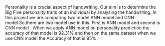 Personality is a crucial aspect of handwriting. Our aim is to determine the Big Five personality traits of an individual by analysing the handwriting.
In this project we are comparing two model ANN model and CNN    model.So,there are two model use in this. First is ANN model and second is CNN model . When we apply ANN model on personality prediction the accuracy of that model is 92.31% and then on the same dataset when we use CNN model the Accuracy of that is 95% .
